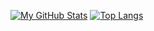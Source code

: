 [![My GitHub Stats](https://github-readme-stats.vercel.app/api/?username=Zechst&count_private=true&theme=noctis_minimus&showicons=true)]()
[![Top Langs](https://github-readme-stats.vercel.app/api/top-langs/?username=Zechst&layout=compact&theme=noctis_minimus)](https://github.com/anuraghazra/github-readme-stats)
